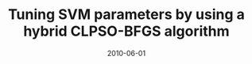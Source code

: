 ---
title: "Tuning SVM parameters by using a hybrid CLPSO-BFGS algorithm"
collection: publications
permalink: /publication/Tuning
date: 2010-06-01
venue: "Neurocomputing"
city:
state: ""
thumbnail: "masktrack.png"
teaser : 
authors: "Shutao Li, Mingkui Tan"
bibtex: Tuning.txt
uri: http://www.nlpr.ia.ac.cn/2010papers/kz/gk4.pdf
arxiv: 
project: 
source:
poster: 
data:
---